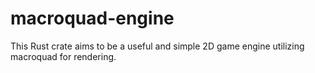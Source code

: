 # macroquad-engine
This Rust crate aims to be a useful and simple 2D game engine utilizing macroquad for rendering.
